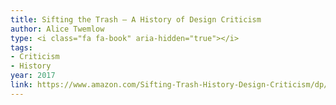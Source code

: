 ```yaml
---
title: Sifting the Trash — A History of Design Criticism
author: Alice Twemlow
type: <i class="fa fa-book" aria-hidden="true"></i>
tags:
- Criticism
- History
year: 2017
link: https://www.amazon.com/Sifting-Trash-History-Design-Criticism/dp/0262035987/ref=sr_1_1?ie=UTF8&qid=1504844859&sr=8-1&keywords=sifting+the+trash+a+history+of+design+criticism
---
```

